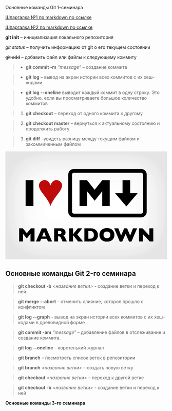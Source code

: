 Основные команды Git 1-семинара

[Шпаргалка №1 по markdown по ссылке](http://konvut.github.io/k50articles/)

[Шпаргалка №2 по markdown по ссылке](https://learn.microsoft.com/ru-ru/contribute/markdown-reference)

**git init** – инициализация локального репозитория

*git status* – получить информацию от git о его текущем состоянии

~~git add~~ – добавить файл или файлы к следующему коммиту

> + **git commit -m** *“message”* – создание коммита

> + **git log** – вывод на экран истории всех коммитов с их хеш-кодами

> + **git log --oneline** выводит каждый коммит в одну строку. Это удобно, если вы просматриваете большое количество коммитов

> 1. **git checkout** – переход от одного коммита к другому

> 2. **git checkout master** – вернуться к актуальному состоянию и продолжить работу

> 3. **git diff** –увидеть разницу между текущим файлом и закоммиченным файлом

![](1-01.png "текст всплывает при наведении")

## Основные команды Git 2-го семинара

> **git checkout  -b** *<название ветки>* - создание ветки и переход к ней

>**git merge --abort** - отменить слияние, которое прошло с конфликтом

>**git log --graph** - вывод на экран истории всех коммитов с их хеш-кодами в древовидной форме

>**git commit -am** *“message”* – добавление файлов в отслеживание и       создание коммита.

>**git log --oneline** – коротенький журнал

> **git branch** – посмотреть список веток в репозитории

> **git branch** *<название ветки>* – создать новую ветку

> **git checkout** *<название ветки>* – переход к другой ветке

>**git checkout -b** *<название ветки>* - создание ветки и переход к ней

**Основные команды 3-го семинара**








